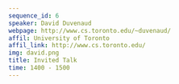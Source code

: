 ```yaml
---
sequence_id: 6
speaker: David Duvenaud
webpage: http://www.cs.toronto.edu/~duvenaud/
affil: University of Toronto
affil_link: http://www.cs.toronto.edu/
img: david.png
title: Invited Talk
time: 1400 - 1500
---
```

